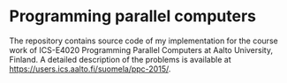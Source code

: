 # Programming parallel computers

The repository contains source code of my implementation for the course work of
ICS-E4020 Programming Parallel Computers at Aalto University, Finland. A detailed
description of the problems is available at https://users.ics.aalto.fi/suomela/ppc-2015/.

